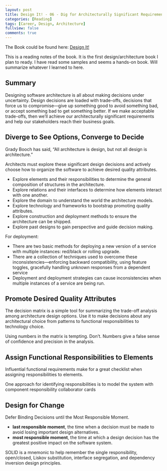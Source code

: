 ```yaml
---
layout: post
title: Design It! - 06 - Dig for Architecturally Significant Requirements
categories: [Reading]
tags: [Career, Design, Architecture]
fullview: false
comments: true
---
```


The Book could be found here: [Design It!](https://www.amazon.com/Design-Programmer-Architect-Pragmatic-Programmers/dp/1680502093/ref=sr_1_1?ie=UTF8&qid=1540791825&sr=8-1&keywords=design+it%21)

This is a reading notes of the book. It is the first design/architecture book I plan to ready. I have read some samples and seems a hands-on book. Will summarize whatever I learned to here.

## Summary

Designing software architecture is all about making decisions under uncertainty. Design decisions are loaded with trade-offs, decisions that force us to compromise—give up something good to avoid something bad, or accept something bad to get something better. If we make acceptable trade-offs, then we’ll achieve our architecturally significant requirements and help our stakeholders reach their business goals.

## Diverge to See Options, Converge to Decide

Grady Booch has said, “All architecture is design, but not all design is architecture.”

Architects must explore these significant design decisions and actively choose how to organize the software to achieve desired quality attributes.

* Explore elements and their responsibilities to determine the general composition of structures in the architecture.
* Explore relations and their interfaces to determine how elements interact with one another.
* Explore the domain to understand the world the architecture models.
* Explore technology and frameworks to bootstrap promoting quality attributes.
* Explore construction and deployment methods to ensure the architecture can be shipped.
* Explore past designs to gain perspective and guide decision making.

For deployment:

* There are two basic methods for deploying a new version of a service with multiple instances: red/black or rolling upgrade.
* There are a collection of techniques used to overcome these inconsistencies—enforcing backward compatibility, using feature toggles, gracefully handling unknown responses from a dependent service
* Deployment and deployment strategies can cause inconsistencies when multiple instances of a service are being run.

## Promote Desired Quality Attributes

The decision matrix is a simple tool for summarizing the trade-off analysis among architecture design options. Use it to make decisions about any architectural choice from patterns to functional responsibilities to technology choice.

Using numbers in the matrix is tempting. Don’t. Numbers give a false sense of confidence and precision in the analysis.

## Assign Functional Responsibilities to Elements

Influential functional requirements make for a great checklist when assigning responsibilities to elements.

One approach for identifying responsibilities is to model the system with component responsibility collaborator cards

## Design for Change

Defer Binding Decisions until the Most Responsible Moment.

* **last responsible moment**, the time when a decision must be made to avoid losing important design alternatives.
* **most responsible moment**, the time at which a design decision has the greatest positive impact on the software system.

SOLID is a mnemonic to help remember the single responsibility, open/closed, Liskov substitution, interface segregation, and dependency inversion design principles.